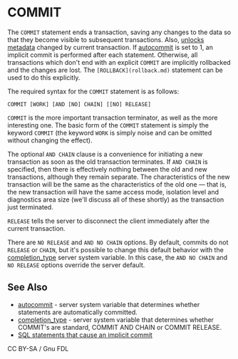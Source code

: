 # COMMIT

The `COMMIT` statement ends a transaction, saving any changes to the data so that they become visible to subsequent transactions. Also, [unlocks metadata](metadata-locking.md) changed by current transaction. If [autocommit](../../../ha-and-performance/optimization-and-tuning/system-variables/server-system-variables.md#autocommit) is set to 1, an implicit commit is performed after each statement. Otherwise, all transactions which don't end with an explicit `COMMIT` are implicitly rollbacked and the changes are lost. The `[ROLLBACK](rollback.md)` statement can be used to do this explicitly.

The required syntax for the `COMMIT` statement is as follows:

```
COMMIT [WORK] [AND [NO] CHAIN] [[NO] RELEASE]
```

`COMMIT` is the more important transaction terminator, as well as the more interesting one. The basic form of the `COMMIT` statement is simply the keyword `COMMIT` (the keyword `WORK` is simply noise and can be omitted without changing the effect).

The optional `AND CHAIN` clause is a convenience for initiating a new transaction as soon as the old transaction terminates. If `AND CHAIN` is specified, then there is effectively nothing between the old and new transactions, although they remain separate. The characteristics of the new transaction will be the same as the characteristics of the old one — that is, the new transaction will have the same access mode, isolation level and diagnostics area size (we'll discuss all of these shortly) as the transaction just terminated.

`RELEASE` tells the server to disconnect the client immediately after the current transaction.

There are `NO RELEASE` and `AND NO CHAIN` options. By default, commits do not `RELEASE` or `CHAIN`, but it's possible to change this default behavior with the [completion\_type](../../../ha-and-performance/optimization-and-tuning/system-variables/server-system-variables.md#completion_type) server system variable. In this case, the `AND NO CHAIN` and `NO RELEASE` options override the server default.

## See Also

* [autocommit](../../../ha-and-performance/optimization-and-tuning/system-variables/server-system-variables.md#autocommit) - server system variable that determines whether statements are automatically committed.
* [completion\_type](../../../ha-and-performance/optimization-and-tuning/system-variables/server-system-variables.md#completion_type) - server system variable that determines whether COMMIT's are standard, COMMIT AND CHAIN or COMMIT RELEASE.
* [SQL statements that cause an implicit commit](sql-statements-that-cause-an-implicit-commit.md)

CC BY-SA / Gnu FDL
